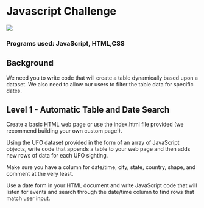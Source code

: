 # Javascript Challenge

<img src = "https://cdn.mos.cms.futurecdn.net/LeBCZwWxJL9HcpTAu8pQVJ-320-80.jpg" > 

### Programs used: JavaScript, HTML,CSS

## Background 

We need you to write code that will create a table dynamically based upon a dataset. We also need to allow our users to filter the table data for specific dates. 

## Level 1 - Automatic Table and Date Search 

Create a basic HTML web page or use the index.html file provided (we recommend building your own custom page!).

Using the UFO dataset provided in the form of an array of JavaScript objects, write code that appends a table to your web page and then adds new rows of data for each UFO sighting.

Make sure you have a column for date/time, city, state, country, shape, and comment at the very least.

Use a date form in your HTML document and write JavaScript code that will listen for events and search through the date/time column to find rows that match user input.







